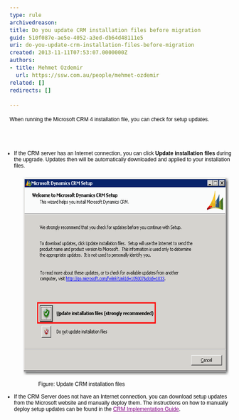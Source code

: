 ```yaml
---
type: rule
archivedreason: 
title: Do you update CRM installation files before migration
guid: 510f087e-ae5e-4052-a3ed-db64d48111e5
uri: do-you-update-crm-installation-files-before-migration
created: 2013-11-11T07:53:07.0000000Z
authors:
- title: Mehmet Ozdemir
  url: https://ssw.com.au/people/mehmet-ozdemir
related: []
redirects: []

---
```



<p><span style="color:#000000;font-family:verdana, sans-serif;font-size:12px;line-height:16.796875px;">When running the Microsoft CRM 4 installation file, you can check for setup updates.</span></p>
<br><excerpt class='endintro'></excerpt><br>
<ul style="padding-top:0px;padding-bottom:0px;padding-left:0px;margin-left:10px;font-family:verdana, sans-serif;font-size:12px;color:#000000;"><li style="padding-bottom:0px;font-size:1em;">If the CRM server has an Internet connection, you can click <strong>Update installation files</strong> during the upgrade. Updates then will be automatically downloaded and applied to your installation files.<dl class="image" style="padding-right:1.2em;padding-left:1.2em;font-size:1em;"><dt style="font-size:1em;line-height:17px;"><img src="../../assets/CRM_UpdateSetup.gif" alt="Update Setup" width="594" height="448" style="font-size:1em;margin:5px;" /></dt><dd style="line-height:17px;color:#000000;">Figure: Update CRM installation files</dd></dl></li><li style="padding-bottom:0px;font-size:1em;">If the CRM Server does not have an Internet connection, you can download setup updates from the Microsoft website and manually deploy them. The instructions on how to manually deploy setup updates can be found in the <a href="http://www.ssw.com.au/SSW/Redirect/MSDNTaskList.htm" class="external" style="padding-right:0px;padding-bottom:0px;padding-left:0px;font-size:1em;color:purple;">CRM Implementation Guide</a>.</li></ul>


